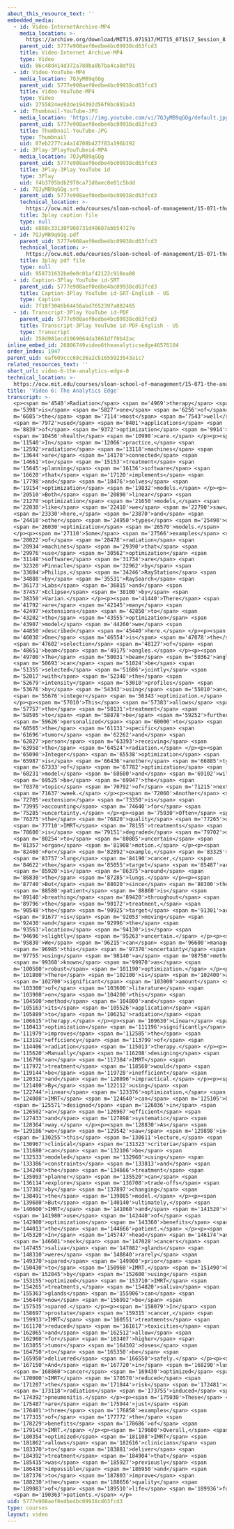 ```yaml
---
about_this_resource_text: ''
embedded_media:
  - id: Video-InternetArchive-MP4
    media_location: >-
      https://archive.org/download/MIT15.071S17/MIT15_071S17_Session_8.3.11_300k.mp4
    parent_uid: 5777e908aef0edbe4bc09938cd63fcd3
    title: Video-Internet Archive-MP4
    type: Video
    uid: 86c48d414d372a780ba0b7ba4ca8df91
  - id: Video-YouTube-MP4
    media_location: 7QJyMB9qGQg
    parent_uid: 5777e908aef0edbe4bc09938cd63fcd3
    title: Video-YouTube-MP4
    type: Video
    uid: 2755824ee92de194392d56f9bc692a43
  - id: Thumbnail-YouTube-JPG
    media_location: 'https://img.youtube.com/vi/7QJyMB9qGQg/default.jpg'
    parent_uid: 5777e908aef0edbe4bc09938cd63fcd3
    title: Thumbnail-YouTube-JPG
    type: Thumbnail
    uid: 07eb2277ca4a14708b427f83a196b192
  - id: 3Play-3PlayYouTubeid-MP4
    media_location: 7QJyMB9qGQg
    parent_uid: 5777e908aef0edbe4bc09938cd63fcd3
    title: 3Play-3Play YouTube id
    type: 3Play
    uid: f4b3705bdb2978ca71d8aec8e81c5bdd
  - id: 7QJyMB9qGQg.srt
    parent_uid: 5777e908aef0edbe4bc09938cd63fcd3
    technical_location: >-
      https://ocw.mit.edu/courses/sloan-school-of-management/15-071-the-analytics-edge-spring-2017/linear-optimization/radiation-therapy-an-application-of-linear-optimization/video-6-the-analytics-edge/video-6-the-analytics-edge-0/7QJyMB9qGQg.srt
    title: 3play caption file
    type: null
    uid: e868c33130f908731d40687abb54727e
  - id: 7QJyMB9qGQg.pdf
    parent_uid: 5777e908aef0edbe4bc09938cd63fcd3
    technical_location: >-
      https://ocw.mit.edu/courses/sloan-school-of-management/15-071-the-analytics-edge-spring-2017/linear-optimization/radiation-therapy-an-application-of-linear-optimization/video-6-the-analytics-edge/video-6-the-analytics-edge-0/7QJyMB9qGQg.pdf
    title: 3play pdf file
    type: null
    uid: 958731632be0e0c01af42122c918ea08
  - id: Caption-3Play YouTube id-SRT
    parent_uid: 5777e908aef0edbe4bc09938cd63fcd3
    title: Caption-3Play YouTube id-SRT-English - US
    type: Caption
    uid: 7f18f3046b64456abd7652397a882465
  - id: Transcript-3Play YouTube id-PDF
    parent_uid: 5777e908aef0edbe4bc09938cd63fcd3
    title: Transcript-3Play YouTube id-PDF-English - US
    type: Transcript
    uid: 358d981ecd1969064da3861dff0b42ac
inline_embed_id: 26806749video6theanalyticsedge46576104
order_index: 1947
parent_uid: eaf609ccc68c36a2cb165b923543a1c7
related_resources_text: ''
short_url: video-6-the-analytics-edge-0
technical_location: >-
  https://ocw.mit.edu/courses/sloan-school-of-management/15-071-the-analytics-edge-spring-2017/linear-optimization/radiation-therapy-an-application-of-linear-optimization/video-6-the-analytics-edge/video-6-the-analytics-edge-0
title: 'Video 6: The Analytics Edge'
transcript: >-
  <p><span m='4540'>Radiation</span> <span m='4969'>therapy</span> <span
  m='5398'>is</span> <span m='5827'>one</span> <span m='6256'>of</span> <span
  m='6685'>the</span> <span m='7114'>most</span> <span m='7543'>well</span>
  <span m='7972'>used</span> <span m='8401'>applications</span> <span
  m='8830'>of</span> <span m='9372'>optimization</span> <span m='9914'>in</span>
  <span m='10456'>health</span> <span m='10998'>care.</span> </p><p><span
  m='11540'>In</span> <span m='12066'>practice,</span> <span
  m='12592'>radiation</span> <span m='13118'>machines</span> <span
  m='13644'>are</span> <span m='14170'>connected</span> <span
  m='14661'>to</span> <span m='15153'>treatment</span> <span
  m='15645'>planning</span> <span m='16136'>software</span> <span
  m='16628'>that</span> <span m='17120'>implements</span> <span
  m='17798'>and</span> <span m='18476'>solves</span> <span
  m='19154'>optimization</span> <span m='19832'>models.</span> </p><p><span
  m='20510'>Both</span> <span m='20890'>linear</span> <span
  m='21270'>optimization</span> <span m='21650'>models,</span> <span
  m='22030'>like</span> <span m='22410'>we</span> <span m='22790'>saw</span>
  <span m='23330'>here,</span> <span m='23870'>and</span> <span
  m='24410'>other</span> <span m='24950'>types</span> <span m='25490'>of</span>
  <span m='26030'>optimization</span> <span m='26570'>models.</span>
  </p><p><span m='27110'>Some</span> <span m='27566'>examples</span> <span
  m='28022'>of</span> <span m='28478'>radiation</span> <span
  m='28934'>machines</span> <span m='29390'>that</span> <span
  m='29976'>use</span> <span m='30562'>optimization</span> <span
  m='31148'>software</span> <span m='31734'>are</span> <span
  m='32320'>Pinnacle</span> <span m='32962'>by</span> <span
  m='33604'>Philips,</span> <span m='34246'>RayStation</span> <span
  m='34888'>by</span> <span m='35531'>RaySearch</span> <span
  m='36173'>Labs</span> <span m='36815'>and</span> <span
  m='37457'>Eclipse</span> <span m='38100'>by</span> <span
  m='38350'>Varian.</span> </p><p><span m='41440'>There</span> <span
  m='41792'>are</span> <span m='42145'>many</span> <span
  m='42497'>extensions</span> <span m='42850'>to</span> <span
  m='43202'>the</span> <span m='43555'>optimization</span> <span
  m='43907'>model</span> <span m='44260'>we</span> <span
  m='44850'>described</span> <span m='45440'>here.</span> </p><p><span
  m='46030'>One</span> <span m='46554'>is</span> <span m='47078'>the</span>
  <span m='47602'>selection</span> <span m='48127'>of</span> <span
  m='48651'>beam</span> <span m='49175'>angles.</span> </p><p><span
  m='49700'>The</span> <span m='50031'>beam</span> <span m='50362'>angles</span>
  <span m='50693'>can</span> <span m='51024'>be</span> <span
  m='51355'>selected</span> <span m='51686'>jointly</span> <span
  m='52017'>with</span> <span m='52348'>the</span> <span
  m='52679'>intensity</span> <span m='53010'>profiles</span> <span
  m='53676'>by</span> <span m='54343'>using</span> <span m='55010'>an</span>
  <span m='55676'>integer</span> <span m='56343'>optimization.</span>
  </p><p><span m='57010'>This</span> <span m='57383'>allows</span> <span
  m='57757'>the</span> <span m='58131'>treatment</span> <span
  m='58505'>to</span> <span m='58878'>be</span> <span m='59252'>further</span>
  <span m='59626'>personalized</span> <span m='60000'>to</span> <span
  m='60565'>the</span> <span m='61131'>specific</span> <span
  m='61696'>tumor</span> <span m='62262'>and</span> <span
  m='62827'>person</span> <span m='63393'>receiving</span> <span
  m='63958'>the</span> <span m='64524'>radiation.</span> </p><p><span
  m='65090'>Integer</span> <span m='65538'>optimization</span> <span
  m='65987'>is</span> <span m='66436'>another</span> <span m='66885'>type</span>
  <span m='67333'>of</span> <span m='67782'>optimization</span> <span
  m='68231'>model</span> <span m='68680'>and</span> <span m='69102'>will</span>
  <span m='69525'>be</span> <span m='69947'>the</span> <span
  m='70370'>topic</span> <span m='70792'>of</span> <span m='71215'>next</span>
  <span m='71637'>week.</span> </p><p><span m='72060'>Another</span> <span
  m='72705'>extension</span> <span m='73350'>is</span> <span
  m='73995'>accounting</span> <span m='74640'>for</span> <span
  m='75285'>uncertainty.</span> </p><p><span m='75930'>Often</span> <span
  m='76375'>the</span> <span m='76820'>quality</span> <span m='77265'>of</span>
  <span m='77710'>IMRT</span> <span m='78155'>treatments</span> <span
  m='78600'>is</span> <span m='79151'>degraded</span> <span m='79702'>due</span>
  <span m='80254'>to</span> <span m='80805'>uncertain</span> <span
  m='81357'>organ</span> <span m='81908'>motion.</span> </p><p><span
  m='82460'>For</span> <span m='82892'>example,</span> <span m='83325'>in</span>
  <span m='83757'>lung</span> <span m='84190'>cancer,</span> <span
  m='84622'>the</span> <span m='85055'>target</span> <span m='85487'>area</span>
  <span m='85920'>is</span> <span m='86375'>around</span> <span
  m='86830'>the</span> <span m='87285'>lungs.</span> </p><p><span
  m='87740'>But</span> <span m='88020'>since</span> <span m='88300'>the</span>
  <span m='88580'>patient</span> <span m='88860'>is</span> <span
  m='89140'>breathing</span> <span m='89420'>throughout</span> <span
  m='89796'>the</span> <span m='90172'>treatment,</span> <span
  m='90548'>the</span> <span m='90925'>target</span> <span m='91301'>area</span>
  <span m='91677'>is</span> <span m='92053'>moving</span> <span
  m='92430'>and</span> <span m='92996'>the</span> <span
  m='93563'>location</span> <span m='94130'>is</span> <span
  m='94696'>slightly</span> <span m='95263'>uncertain.</span> </p><p><span
  m='95830'>We</span> <span m='96215'>can</span> <span m='96600'>manage</span>
  <span m='96985'>this</span> <span m='97370'>uncertainty</span> <span
  m='97755'>using</span> <span m='98140'>a</span> <span m='98750'>method</span>
  <span m='99360'>known</span> <span m='99970'>as</span> <span
  m='100580'>robust</span> <span m='101190'>optimization.</span> </p><p><span
  m='101800'>There</span> <span m='102100'>is</span> <span m='102400'>a</span>
  <span m='102700'>significant</span> <span m='103000'>amount</span> <span
  m='103300'>of</span> <span m='103600'>literature</span> <span
  m='103900'>on</span> <span m='104200'>this</span> <span
  m='104500'>method</span> <span m='104800'>and</span> <span
  m='105163'>its</span> <span m='105526'>application</span> <span
  m='105889'>to</span> <span m='106252'>radiation</span> <span
  m='106615'>therapy.</span> </p><p><span m='109630'>Linear</span> <span
  m='110413'>optimization</span> <span m='111196'>significantly</span> <span
  m='111979'>improves</span> <span m='112585'>the</span> <span
  m='113192'>efficiency</span> <span m='113799'>of</span> <span
  m='114406'>radiation</span> <span m='115013'>therapy.</span> </p><p><span
  m='115620'>Manually</span> <span m='116208'>designing</span> <span
  m='116796'>an</span> <span m='117384'>IMRT</span> <span
  m='117972'>treatment</span> <span m='118560'>would</span> <span
  m='119144'>be</span> <span m='119728'>inefficient</span> <span
  m='120312'>and</span> <span m='120896'>impractical.</span> </p><p><span
  m='121480'>By</span> <span m='122112'>using</span> <span
  m='122744'>linear</span> <span m='123376'>optimization,</span> <span
  m='124008'>IMRT</span> <span m='124640'>can</span> <span m='125105'>be</span>
  <span m='125571'>designed</span> <span m='126036'>in</span> <span
  m='126502'>an</span> <span m='126967'>efficient</span> <span
  m='127433'>and</span> <span m='127898'>systematic</span> <span
  m='128364'>way.</span> </p><p><span m='128830'>As</span> <span
  m='129186'>we</span> <span m='129542'>saw</span> <span m='129898'>in</span>
  <span m='130255'>this</span> <span m='130611'>lecture,</span> <span
  m='130967'>clinical</span> <span m='131323'>criteria</span> <span
  m='131680'>can</span> <span m='132106'>be</span> <span
  m='132533'>modeled</span> <span m='132960'>using</span> <span
  m='133386'>constraints</span> <span m='133813'>and</span> <span
  m='134240'>the</span> <span m='134666'>treatment</span> <span
  m='135093'>planner</span> <span m='135520'>can</span> <span
  m='136114'>explore</span> <span m='136708'>trade-offs</span> <span
  m='137302'>by</span> <span m='137897'>changing</span> <span
  m='138491'>the</span> <span m='139085'>model.</span> </p><p><span
  m='139680'>But</span> <span m='140140'>ultimately,</span> <span
  m='140600'>IMRT</span> <span m='141060'>and</span> <span m='141520'>the</span>
  <span m='141980'>use</span> <span m='142440'>of</span> <span
  m='142900'>optimization</span> <span m='143360'>benefits</span> <span
  m='144013'>the</span> <span m='144666'>patient.</span> </p><p><span
  m='145320'>In</span> <span m='145747'>head</span> <span m='146174'>and</span>
  <span m='146601'>neck</span> <span m='147028'>cancers</span> <span
  m='147455'>saliva</span> <span m='147882'>glands</span> <span
  m='148310'>were</span> <span m='148840'>rarely</span> <span
  m='149370'>spared</span> <span m='149900'>prior</span> <span
  m='150430'>to</span> <span m='150960'>IMRT,</span> <span m='151490'>but</span>
  <span m='152045'>by</span> <span m='152600'>using</span> <span
  m='153155'>optimized</span> <span m='153710'>IMRT</span> <span
  m='154265'>treatments,</span> <span m='154820'>saliva</span> <span
  m='155363'>glands</span> <span m='155906'>can</span> <span
  m='156449'>now</span> <span m='156992'>be</span> <span
  m='157535'>spared.</span> </p><p><span m='158079'>In</span> <span
  m='158697'>prostate</span> <span m='159315'>cancer,</span> <span
  m='159933'>IMRT</span> <span m='160551'>treatments</span> <span
  m='161170'>reduced</span> <span m='161617'>toxicities</span> <span
  m='162065'>and</span> <span m='162512'>allow</span> <span
  m='162960'>for</span> <span m='163407'>higher</span> <span
  m='163855'>tumor</span> <span m='164302'>doses</span> <span
  m='164750'>to</span> <span m='165350'>be</span> <span
  m='165950'>delivered</span> <span m='166550'>safely.</span> </p><p><span
  m='167150'>And</span> <span m='167720'>in</span> <span m='168290'>lung</span>
  <span m='168860'>cancer</span> <span m='169430'>optimized</span> <span
  m='170000'>IMRT</span> <span m='170570'>reduced</span> <span
  m='171207'>the</span> <span m='171844'>risk</span> <span m='172481'>of</span>
  <span m='173118'>radiation</span> <span m='173755'>induced</span> <span
  m='174392'>pneumonitis.</span> </p><p><span m='175030'>These</span> <span
  m='175487'>are</span> <span m='175944'>just</span> <span
  m='176401'>three</span> <span m='176858'>examples</span> <span
  m='177315'>of</span> <span m='177772'>the</span> <span
  m='178229'>benefits</span> <span m='178686'>of</span> <span
  m='179143'>IMRT.</span> </p><p><span m='179600'>Overall,</span> <span
  m='180354'>optimized</span> <span m='181108'>IMRT</span> <span
  m='181862'>allows</span> <span m='182616'>clinicians</span> <span
  m='183370'>to</span> <span m='183881'>deliver</span> <span
  m='184392'>treatment</span> <span m='184904'>that</span> <span
  m='185415'>was</span> <span m='185927'>previously</span> <span
  m='186438'>impossible</span> <span m='186950'>and</span> <span
  m='187376'>to</span> <span m='187803'>improve</span> <span
  m='188230'>the</span> <span m='188656'>quality</span> <span
  m='189083'>of</span> <span m='189510'>life</span> <span m='189936'>for</span>
  <span m='190363'>patients.</span> </p>
uid: 5777e908aef0edbe4bc09938cd63fcd3
type: courses
layout: video
---
```

